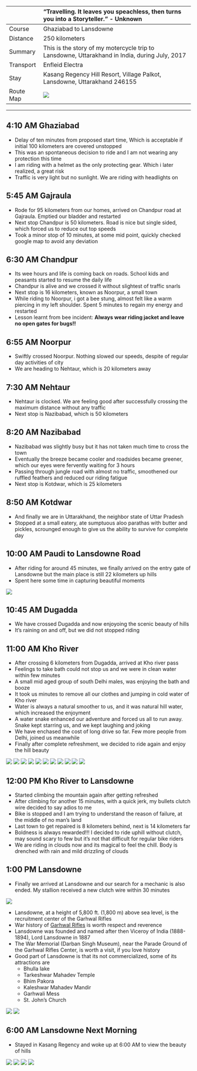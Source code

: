 | | “Travelling. It leaves you speachless, then turns you into a Storyteller.” - Unknown |
| :--- | :--- |
| Course | Ghaziabad to Lansdowne |
| Distance | 250 kilometers |
| Summary | This is the story of my motercycle trip to Lansdowne, Uttarakhand in India, during July, 2017|
| Transport | Enfleid Electra |
| Stay | Kasang Regency Hill Resort, Village Palkot, Lansdowne, Uttarakhand 246155 |
| Route Map |![](https://github.com/inbravo/travel/blob/master/july-2017/images/l/route-map.jpg)|

---

##  4:10 AM Ghaziabad
*	Delay of ten minutes from proposed start time, Which is acceptable if initial 100 kilometers are covered unstopped
*	This was an spontaneous decision to ride and I am not wearing any protection this time
*	I am riding with a helmet as the only protecting gear. Which i later realized, a great risk
*	Traffic is very light but no sunlight. We are riding with headlights on

##  5:45 AM Gajraula
*	Rode for 95 kilometers from our homes, arrived on Chandpur road at Gajraula. Emptied our bladder and restarted
*	Next stop Chandpur is 50 kilometers. Road is nice but single sided, which forced us to reduce out top speeds
*	Took a minor stop of 10 minutes, at some mid point, quickly checked google map to avoid any deviation

##  6:30 AM Chandpur
*	Its wee hours and life is coming back on roads. School kids and peasants started to resume the daily life
*	Chandpur is alive and we crossed it without slightest of traffic snarls
*	Next stop is 16 kilometers, known as Noorpur, a small town
*	While riding to Noorpur, i got a bee stung, almost felt like a warm piercing in my left shoulder. Spent 5 minutes to regain my energy and restarted
*	Lesson learnt from bee incident: **Always wear riding jacket and leave no open gates for bugs!!**

##  6:55 AM Noorpur
*	Swiftly crossed Noorpur. Nothing slowed our speeds, despite of regular day activities of city
*	We are heading to Nehtaur, which is 20 kilometers away

##  7:30 AM Nehtaur
*	Nehtaur is clocked. We are feeling good after successfully crossing the maximum distance without any traffic
*	Next stop is Nazibabad, which is 50 kilometers

##  8:20 AM Nazibabad
*	Nazibabad was slightly busy but it has not taken much time to cross the town
*	Eventually the breeze became cooler and roadsides became greener, which our eyes were fervently waiting for 3 hours
*	Passing through jungle road with almost no traffic, smoothened our ruffled feathers and reduced our riding fatigue
*	Next stop is Kotdwar, which is 25 kilometers

##  8:50 AM Kotdwar
*	And finally we are in Uttarakhand, the neighbor state of Uttar Pradesh
*	Stopped at a small eatery, ate sumptuous aloo parathas with butter and pickles, scrounged enough to give us the ability to survive for complete day

##	10:00 AM Paudi to Lansdowne Road
*	After riding for around 45 minutes, we finally arrived on the entry gate of Lansdowne but the main place is still 22 kilometers up hills
*	Spent here some time in capturing beautiful moments

![](https://github.com/inbravo/travel/blob/master/july-2017/images/l/10.jpg)

##  10:45 AM Dugadda
*	We have crossed Dugadda and now enjoyoing the scenic beauty of hills
*	It’s raining on and off, but we did not stopped riding

##  11:00 AM Kho River
*	After crossing 6 kilometers from Dugadda, arrived at Kho river pass
*	Feelings to take bath could not stop us and we were in clean water within few minutes
*	A small mid aged group of south Delhi males, was enjoying the bath and booze
*	It took us minutes to remove all our clothes and jumping in cold water of Kho river
*	Water is always a natural smoother to us, and it was natural hill water, which increased the enjoyment
*	A water snake enhanced our adventure and forced us all to run away. Snake kept starring us, and we kept laughing and joking
*	We have enchased the cost of long drive so far. Few more people from Delhi, joined us meanwhile
*	Finally after complete refreshment, we decided to ride again and enjoy the hill beauty

![](https://github.com/inbravo/travel/blob/master/july-2017/images/l/2.jpg)
![](https://github.com/inbravo/travel/blob/master/july-2017/images/l/3.jpg)
![](https://github.com/inbravo/travel/blob/master/july-2017/images/l/12.jpg)
![](https://github.com/inbravo/travel/blob/master/july-2017/images/l/13.jpg)
![](https://github.com/inbravo/travel/blob/master/july-2017/images/l/IMG_20171119_112515.jpg)
![](https://github.com/inbravo/travel/blob/master/july-2017/images/l/IMG_20171119_112526.jpg)
![](https://github.com/inbravo/travel/blob/master/july-2017/images/l/IMG_20171119_112535.jpg)
![](https://github.com/inbravo/travel/blob/master/july-2017/images/l/IMG_20171119_112545.jpg)
![](https://github.com/inbravo/travel/blob/master/july-2017/images/l/IMG_20171119_112550.jpg)
![](https://github.com/inbravo/travel/blob/master/july-2017/images/l/IMG_20171119_113030.jpg)
![](https://github.com/inbravo/travel/blob/master/july-2017/images/l/IMG_20171119_113210.jpg)

##  12:00 PM Kho River to Lansdowne
*	Started climbing the mountain again after getting refreshed
*	After climbing for another 15 minutes, with a quick jerk, my bullets clutch wire decided to say adios to me
*	Bike is stopped and I am trying to understand the reason of failure, at the middle of no man’s land
*	Last town to get repaired is 8 kilometers behind, next is 14 kilometers far
*	Boldness is always rewarded!!! I decided to ride uphill without clutch, may sound scary to few but it’s not that difficult for regular bike riders
* 	We are riding in clouds now and its magical to feel the chill. Body is drenched with rain and mild drizzling of clouds

##  1:00 PM Lansdowne
*	Finally we arrived at Lansdowne and our search for a mechanic is also ended. My stallion received a new clutch wire within 30 minutes

![](https://github.com/inbravo/travel/blob/master/july-2017/images/l/5.jpg)

*	Lansdowne, at a height of 5,800 ft. (1,800 m) above sea level, is the recruitment center of the Garhwal Rifles
*	War history of [Garhwal Rifles](https://en.wikipedia.org/wiki/The_Garhwal_Rifles) is worth respect and reverence
*	Lansdowne was founded and named after then Viceroy of India (1888-1894), Lord Lansdowne in 1887
*	The War Memorial (Darban Singh Museum), near the Parade Ground of the Garhwal Rifles Center, is worth a visit, if you love history	
*	Good part of Lansdowne is that its not commercialized, some of its attractions are
	- Bhulla lake
	- Tarkeshwar Mahadev Temple
	- Bhim Pakora
   	- Kaleshwar Mahadev Mandir
	- Garhwali Mess
	- St. John’s Church

![](https://github.com/inbravo/travel/blob/master/july-2017/images/l/IMG_20170715_172541_HDR.jpg)
![](https://github.com/inbravo/travel/blob/master/july-2017/images/l/IMG_20171118_152401.jpg)

##  6:00 AM Lansdowne Next Morning
*	Stayed in Kasang Regency and woke up at 6:00 AM to view the beauty of hills

![](https://github.com/inbravo/travel/blob/master/july-2017/images/l/1.jpg)
![](https://github.com/inbravo/travel/blob/master/july-2017/images/l/IMG_20171119_070239.jpg)
![](https://github.com/inbravo/travel/blob/master/july-2017/images/l/IMG_20171119_072716.jpg)
![](https://github.com/inbravo/travel/blob/master/july-2017/images/l/IMG_20171119_072917.jpg)
